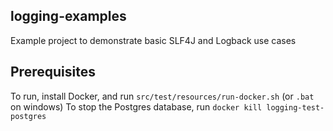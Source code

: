 logging-examples
--------------

Example project to demonstrate basic SLF4J and Logback use cases

Prerequisites 
-------------

To run, install Docker, and run `src/test/resources/run-docker.sh` (or `.bat` on windows)
To stop the Postgres database, run `docker kill logging-test-postgres`
